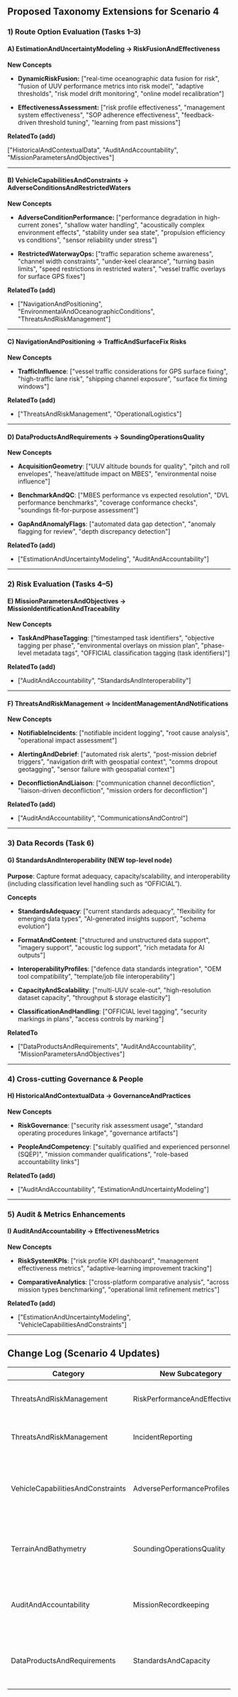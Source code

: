 ## Proposed Taxonomy Extensions for Scenario 4
### 1) Route Option Evaluation (Tasks 1–3)
#### A) EstimationAndUncertaintyModeling → RiskFusionAndEffectiveness
**New Concepts**

* **DynamicRiskFusion:** ["real-time oceanographic data fusion for risk", "fusion of UUV performance metrics into risk model", "adaptive thresholds", "risk model drift monitoring", "online model recalibration"]

* **EffectivenessAssessment:** ["risk profile effectiveness", "management system effectiveness", "SOP adherence effectiveness", "feedback-driven threshold tuning", "learning from past missions"]

**RelatedTo (add)**

["HistoricalAndContextualData", "AuditAndAccountability", "MissionParametersAndObjectives"]

---

#### B) VehicleCapabilitiesAndConstraints → AdverseConditionsAndRestrictedWaters
**New Concepts**

* **AdverseConditionPerformance:** ["performance degradation in high-current zones", "shallow water handling", "acoustically complex environment effects", "stability under sea state", "propulsion efficiency vs conditions", "sensor reliability under stress"]

* **RestrictedWaterwayOps:** ["traffic separation scheme awareness", "channel width constraints", "under-keel clearance", "turning basin limits", "speed restrictions in restricted waters", "vessel traffic overlays for surface GPS fixes"]

**RelatedTo (add)**

*  ["NavigationAndPositioning", "EnvironmentalAndOceanographicConditions", "ThreatsAndRiskManagement"]

---

#### C) NavigationAndPositioning → TrafficAndSurfaceFix Risks

**New Concepts**

* **TrafficInfluence**: ["vessel traffic considerations for GPS surface fixing", "high-traffic lane risk", "shipping channel exposure", "surface fix timing windows"]

**RelatedTo (add)**

* ["ThreatsAndRiskManagement", "OperationalLogistics"]

---

#### D) DataProductsAndRequirements → SoundingOperationsQuality

**New Concepts**

* **AcquisitionGeometry**: ["UUV altitude bounds for quality", "pitch and roll envelopes", "heave/attitude impact on MBES", "environmental noise influence"]

* **BenchmarkAndQC**: ["MBES performance vs expected resolution", "DVL performance benchmarks", "coverage conformance checks", "soundings fit-for-purpose assessment"]

* **GapAndAnomalyFlags**: ["automated data gap detection", "anomaly flagging for review", "depth discrepancy detection"]

**RelatedTo (add)**

* ["EstimationAndUncertaintyModeling", "AuditAndAccountability"]

---

### 2) Risk Evaluation (Tasks 4–5)
#### E) MissionParametersAndObjectives → MissionIdentificationAndTraceability

**New Concepts**

* **TaskAndPhaseTagging**: ["timestamped task identifiers", "objective tagging per phase", "environmental overlays on mission plan", "phase-level metadata tags", "OFFICIAL classification tagging (task identifiers)"]

**RelatedTo (add)**

* ["AuditAndAccountability", "StandardsAndInteroperability"]

---

#### F) ThreatsAndRiskManagement → IncidentManagementAndNotifications

**New Concepts**

* **NotifiableIncidents**: ["notifiable incident logging", "root cause analysis", "operational impact assessment"]

* **AlertingAndDebrief**: ["automated risk alerts", "post-mission debrief triggers", "navigation drift with geospatial context", "comms dropout geotagging", "sensor failure with geospatial context"]

* **DeconflictionAndLiaison**: ["communication channel deconfliction", "liaison-driven deconfliction", "mission orders for deconfliction"]

**RelatedTo (add)**

* ["AuditAndAccountability", "CommunicationsAndControl"]

---

### 3) Data Records (Task 6)
#### G) StandardsAndInteroperability (NEW top-level node)

**Purpose**: Capture format adequacy, capacity/scalability, and interoperability (including classification level handling such as “OFFICIAL”).

**Concepts**

* **StandardsAdequacy**: ["current standards adequacy", "flexibility for emerging data types", "AI-generated insights support", "schema evolution"]

* **FormatAndContent**: ["structured and unstructured data support", "imagery support", "acoustic log support", "rich metadata for AI outputs"]

* **InteroperabilityProfiles**: ["defence data standards integration", "OEM tool compatibility", "template/job file interoperability"]

* **CapacityAndScalability**: ["multi-UUV scale-out", "high-resolution dataset capacity", "throughput & storage elasticity"]

* **ClassificationAndHandling**: ["OFFICIAL level tagging", "security markings in plans", "access controls by marking"]

**RelatedTo**

* ["DataProductsAndRequirements", "AuditAndAccountability", "MissionParametersAndObjectives"]

---

### 4) Cross-cutting Governance & People
#### H) HistoricalAndContextualData → GovernanceAndPractices

**New Concepts**

* **RiskGovernance**: ["security risk assessment usage", "standard operating procedures linkage", "governance artifacts"]

* **PeopleAndCompetency**: ["suitably qualified and experienced personnel (SQEP)", "mission commander qualifications", "role-based accountability links"]

**RelatedTo (add)**

* ["AuditAndAccountability", "EstimationAndUncertaintyModeling"]

---

### 5) Audit & Metrics Enhancements
#### I) AuditAndAccountability → EffectivenessMetrics

**New Concepts**

* **RiskSystemKPIs**: ["risk profile KPI dashboard", "management effectiveness metrics", "adaptive-learning improvement tracking"]

* **ComparativeAnalytics**: ["cross-platform comparative analysis", "across mission types benchmarking", "operational limit refinement metrics"]

**RelatedTo (add)**

* ["EstimationAndUncertaintyModeling", "VehicleCapabilitiesAndConstraints"]

---

## Change Log (Scenario 4 Updates)
| **Category**                      | **New Subcategory**             | **Concepts Added**                                                                                                                 |
| --------------------------------- | ------------------------------- | ---------------------------------------------------------------------------------------------------------------------------------- |
| ThreatsAndRiskManagement          | RiskPerformanceAndEffectiveness | Dynamic risk profiling, adaptive learning, SOPs, OEM risk tools, human factors                                                     |
| ThreatsAndRiskManagement          | IncidentReporting               | Incident logs, comms/sensor/nav failures, alerts, debriefs, deconfliction                                                          |
| VehicleCapabilitiesAndConstraints | AdversePerformanceProfiles      | Performance degradation (currents, shallow, acoustics), UUV stability, propulsion efficiency, comparative analysis, vessel traffic |
| TerrainAndBathymetry              | SoundingOperationsQuality       | Altitude/pitch/roll effects, MBES/DVL benchmarking, anomaly/data gap flagging, fit-for-purpose assessment                          |
| AuditAndAccountability            | MissionRecordkeeping            | Timestamped identifiers, metadata tagging, Defence standards integration, AO search, target acquisition                            |
| DataProductsAndRequirements       | StandardsAndCapacity            | Adequacy of standards, flexible formats, structured/unstructured data, imagery/acoustic logs, AI insights, multi-UUV scaling       |
